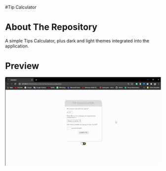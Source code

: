 #Tip Calculator
<h1>About The Repository</h1>
A simple Tips Calculator, plus dark and light themes integrated into the application.

<h1>Preview</h1>
<img src="video/preview.gif"/>